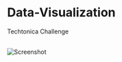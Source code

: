 # Data-Visualization
Techtonica Challenge
<br><br>

![Screenshot](Screen%20Shot%202018-03-20%20at%205.34.46%20PM.png)
